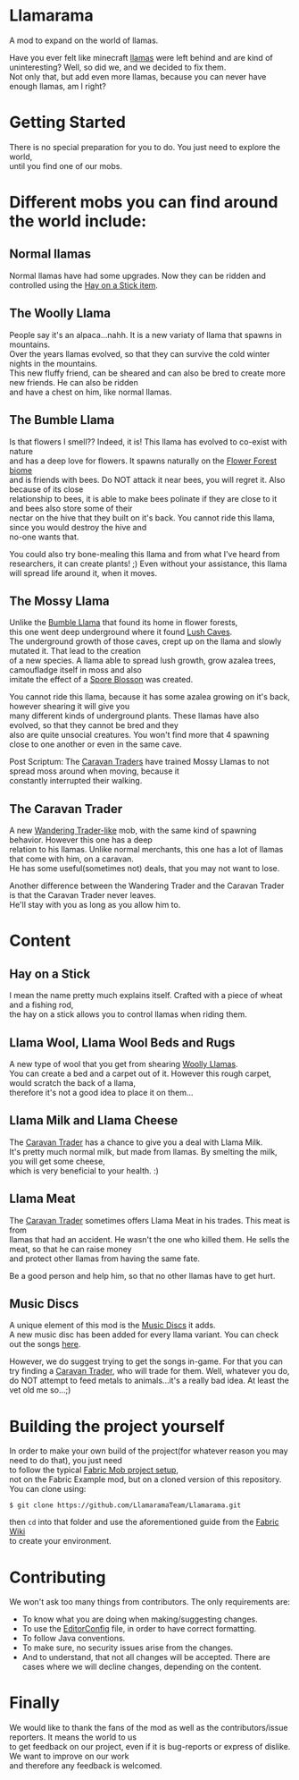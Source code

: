 # Llamarama
A mod to expand on the world of llamas.  

Have you ever felt like minecraft [llamas](https://minecraft.fandom.com/wiki/Llama) were left behind and are kind of uninteresting?
Well, so did we, and we decided to fix them.  
Not only that, but add even more llamas, because you can never have enough llamas, am I right?  

# Getting Started
There is no special preparation for you to do. You just need to explore the world,  
until you find one of our mobs.

# Different mobs you can find around the world include:  

## Normal llamas
Normal llamas have had some upgrades. Now they can be ridden and controlled using the [Hay on a Stick item](#hay-on-a-stick).

## The Woolly Llama
People say it's an alpaca...nahh. It is a new variaty of llama that spawns in mountains.  
Over the years llamas evolved, so that they can survive the cold winter nights in the mountains.  
This new fluffy friend, can be sheared and can also be bred to create more new friends. He can also be ridden  
and have a chest on him, like normal llamas.

## The Bumble Llama
Is that flowers I smell?? Indeed, it is! This llama has evolved to co-exist with nature  
and has a deep love for flowers. It spawns naturally on the [Flower Forest biome](https://minecraft.fandom.com/wiki/Forest#Variants)  
and is friends with bees. Do NOT attack it near bees, you will regret it. Also because of its close  
relationship to bees, it is able to make bees polinate if they are close to it and bees also store some of their  
nectar on the hive that they built on it's back. You cannot ride this llama, since you would destroy the hive and  
no-one wants that.

You could also try bone-mealing this llama and from what I've heard from researchers, it can create plants! ;)
Even without your assistance, this llama will spread life around it, when it moves.

## The Mossy Llama
Unlike the [Bumble Llama](#the-bumble-llama) that found its home in flower forests,  
this one went deep underground where it found [Lush Caves](https://minecraft.fandom.com/wiki/Lush_Caves).  
The underground growth of those caves, crept up on the llama and slowly mutated it. That lead to the creation  
of a new species. A llama able to spread lush growth, grow azalea trees, camoufladge itself in moss and also  
imitate the effect of a [Spore Blosson](https://minecraft.fandom.com/wiki/Spore_Blossom) was created.  

You cannot ride this llama, because it has some azalea growing on it's back, however shearing it will give you  
many different kinds of underground plants. These llamas have also evolved, so that they cannot be bred and they  
also are quite unsocial creatures. You won't find more that 4 spawning close to one another or even in the same cave.

Post Scriptum: The [Caravan Traders](#the-caravan-trader) have trained Mossy Llamas to not spread moss around when moving, because it  
constantly interrupted their walking.

## The Caravan Trader
A new [Wandering Trader-like](https://minecraft.fandom.com/wiki/Wandering_Trader) mob, with the same kind of spawning behavior. However this one has a deep  
relation to his llamas. Unlike normal merchants, this one has a lot of llamas that come with him, on a caravan.  
He has some useful(sometimes not) deals, that you may not want to lose. 

Another difference between the Wandering Trader and the Caravan Trader is that the Caravan Trader never leaves.  
He'll stay with you as long as you allow him to.

# Content
## Hay on a Stick
I mean the name pretty much explains itself. Crafted with a piece of wheat and a fishing rod,  
the hay on a stick allows you to control llamas when riding them.

## Llama Wool, Llama Wool Beds and Rugs
A new type of wool that you get from shearing [Woolly Llamas](#the-woolly-llama).  
You can create a bed and a carpet out of it. However this rough carpet, would scratch the back of a llama,  
therefore it's not a good idea to place it on them...

## Llama Milk and Llama Cheese
The [Caravan Trader](#the-caravan-trader) has a chance to give you a deal with Llama Milk.  
It's pretty much normal milk, but made from llamas. By smelting the milk, you will get some cheese,   
which is very beneficial to your health. :)

## Llama Meat
The [Caravan Trader](#the-caravan-trader) sometimes offers Llama Meat in his trades. This meat is from  
llamas that had an accident. He wasn't the one who killed them. He sells the meat, so that he can raise money  
and protect other llamas from having the same fate. 

Be a good person and help him, so that no other llamas have to get hurt.

## Music Discs
A unique element of this mod is the [Music Discs](https://minecraft.fandom.com/wiki/Music_Disc) it adds.  
A new music disc has been added for every llama variant. You can check out the songs [here](https://soundcloud.com/digital-pear-gaming/sets/llamarama-soundtrack).

However, we do suggest trying to get the songs in-game. For that you can try finding a [Caravan Trader](#the-caravan-trader), who will trade for them.
Well, whatever you do, do NOT attempt to feed metals to animals...it's a really bad idea. At least the vet old me so...;)

# Building the project yourself

In order to make your own build of the project(for whatever reason you may need to do that), you just need  
to follow the typical [Fabric Mob project setup](https://fabricmc.net/wiki/tutorial:setup),  
not on the Fabric Example mod, but on a cloned version of this repository. You can clone using:

```shell
$ git clone https://github.com/LlamaramaTeam/Llamarama.git
```

then `cd` into that folder and use the aforementioned guide from the [Fabric Wiki](https://fabricmc.net/wiki)  
to create your environment.

# Contributing
We won't ask too many things from contributors. The only requirements are:

- To know what you are doing when making/suggesting changes.
- To use the [EditorConfig](./.editorconfig) file, in order to have correct formatting.
- To follow Java conventions.
- To make sure, no security issues arise from the changes.
- And to understand, that not all changes will be accepted. There are cases where we will decline changes, depending on the content.

# Finally
We would like to thank the fans of the mod as well as the contributors/issue reporters. It means the world to us  
to get feedback on our project, even if it is bug-reports or express of dislike. We want to improve on our work   
and therefore any feedback is welcomed.
